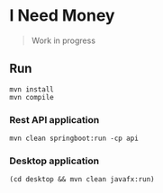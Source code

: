 # I Need Money

> Work in progress

## Run

```shell
mvn install
mvn compile
```

### Rest API application

```shell
mvn clean springboot:run -cp api
```

### Desktop application

```shell
(cd desktop && mvn clean javafx:run)
```
